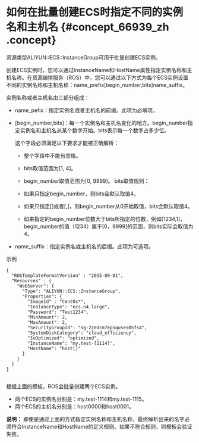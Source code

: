 # 如何在批量创建ECS时指定不同的实例名和主机名 {#concept_66939_zh .concept}

资源类型ALIYUN::ECS::InstanceGroup可用于批量创建ECS实例。

创建ECS实例时，您可以通过InstanceName和HostName属性指定实例名称和主机名称。在资源编排服务（ROS）中，您可以通过以下方式为每个ECS实例设置不同的实例名称和主机名称：name\_prefix\[begin\_number,bits\]name\_suffix。

实例名称或者主机名由三部分组成：

-   name\_pefix：指定实例名或者主机名的前缀。此项为必填项。
-   \[begin\_number,bits\]：每一个实例名和主机名变化的地方。begin\_number指定实例名和主机名从某个数字开始。bits表示每一个数字占多少位。

    这个字段必须满足以下要求才能被正确解析：

    -   整个字段中不能有空格。
    -   bits取值范围为\[1, 4\]。
    -   begin\_number取值范围为\[0, 9999\]。
    bits取值规则：

    -   如果只指定begin\_number，则bits会默认取值4。
    -   如果只指定\[\]或者\[,\]，则begin\_number从0开始取值，bits会默认取值4。
    -   如果指定的begin\_number位数大于bits所指定的位数，例如\[1234,1\]，begin\_number的值（1234）属于\[0，9999\]的范围，则bits实际会取值为4。
-   name\_suffix：指定实例名或主机名的后缀。此项为可选项。

示例

``` {#codeblock_89m_m13_snl}
{
  "ROSTemplateFormatVersion" : "2015-09-01",
  "Resources" : {
    "WebServer": {
      "Type": "ALIYUN::ECS::InstanceGroup",
      "Properties": {
        "ImageId" : "CentOs*",
        "InstanceType": "ecs.n4.large",
        "Password": "Test1234",
        "MinAmount": 2,
        "MaxAmount": 2,
        "SecurityGroupId": "sg-2zedcm7ep5quses05fs4",
        "SystemDiskCategory": "cloud_efficiency",
        "IoOptimized": "optimized",
        "InstanceName": "my.test-[1114]",
        "HostName": "host[]"
      }
    }
  }
}
		
```

根据上面的模板，ROS会批量创建两个ECS实例。

-   两个ECS的实例名分别是：my.test-1114和my.test-1115。
-   两个ECS的主机名分别是：host0000和host0001。

**说明：** 即使是通过上面的方式指定实例名称和主机名称，最终解析出来的名字必须符合InstanceName和HostName的定义规则。如果不符合规则，则模板会验证失败。

